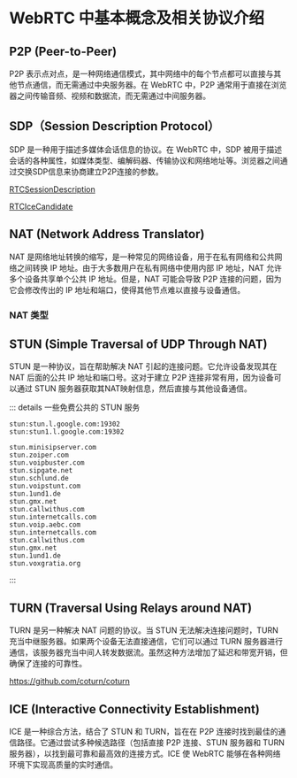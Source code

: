 # WebRTC 中基本概念及相关协议介绍

## P2P (Peer-to-Peer)

P2P 表示点对点，是一种网络通信模式，其中网络中的每个节点都可以直接与其他节点通信，而无需通过中央服务器。在 WebRTC 中，P2P 通常用于直接在浏览器之间传输音频、视频和数据流，而无需通过中间服务器。

## SDP（Session Description Protocol）

SDP 是一种用于描述多媒体会话信息的协议。在 WebRTC 中，SDP 被用于描述会话的各种属性，如媒体类型、编解码器、传输协议和网络地址等。浏览器之间通过交换SDP信息来协商建立P2P连接的参数。

[RTCSessionDescription](https://developer.mozilla.org/en-US/docs/Web/API/RTCSessionDescription)

[RTCIceCandidate](https://developer.mozilla.org/en-US/docs/Web/API/RTCIceCandidate)

## NAT (Network Address Translator)

NAT 是网络地址转换的缩写，是一种常见的网络设备，用于在私有网络和公共网络之间转换 IP 地址。由于大多数用户在私有网络中使用内部 IP 地址，NAT 允许多个设备共享单个公共 IP 地址。但是，NAT 可能会导致 P2P 连接的问题，因为它会修改传出的 IP 地址和端口，使得其他节点难以直接与设备通信。

### NAT 类型

## STUN (Simple Traversal of UDP Through NAT)

STUN 是一种协议，旨在帮助解决 NAT 引起的连接问题。它允许设备发现其在 NAT 后面的公共 IP 地址和端口号。这对于建立 P2P 连接非常有用，因为设备可以通过 STUN 服务器获取其NAT映射信息，然后直接与其他设备通信。

::: details 一些免费公共的 STUN 服务

```
stun:stun.l.google.com:19302
stun:stun1.l.google.com:19302

stun.minisipserver.com
stun.zoiper.com
stun.voipbuster.com
stun.sipgate.net
stun.schlund.de
stun.voipstunt.com
stun.1und1.de
stun.gmx.net
stun.callwithus.com
stun.internetcalls.com
stun.voip.aebc.com
stun.internetcalls.com
stun.callwithus.com
stun.gmx.net
stun.1und1.de
stun.voxgratia.org
```

:::

## TURN (Traversal Using Relays around NAT)

TURN 是另一种解决 NAT 问题的协议。当 STUN 无法解决连接问题时，TURN 充当中继服务器。如果两个设备无法直接通信，它们可以通过 TURN 服务器进行通信，该服务器充当中间人转发数据流。虽然这种方法增加了延迟和带宽开销，但确保了连接的可靠性。

<https://github.com/coturn/coturn>

## ICE (Interactive Connectivity Establishment)

ICE 是一种综合方法，结合了 STUN 和 TURN，旨在在 P2P 连接时找到最佳的通信路径。它通过尝试多种候选路径（包括直接 P2P 连接、STUN 服务器和 TURN 服务器），以找到最可靠和最高效的连接方式。ICE 使 WebRTC 能够在各种网络环境下实现高质量的实时通信。
